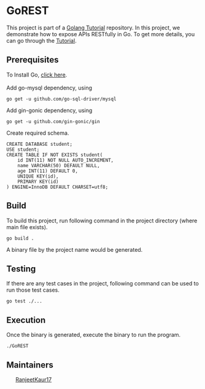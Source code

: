 # GoREST

This project is part of a 
<a href="https://medium.com/@ranjeet.17may/golang-for-dummies-533966dfb4f4">Golang Tutorial</a> repository.
In this project, we demonstrate how to expose APIs RESTfully in Go. 
To get more details, you can go through the
<a href="https://medium.com/@ranjeet.17may/golang-rest-services-2800eafd5aba">Tutorial</a>.

## Prerequisites
To Install Go, <a href="https://golang.org/doc/install">click here</a>.<br/><br/>
Add go-mysql dependency, using 
```
go get -u github.com/go-sql-driver/mysql
```
Add gin-gonic dependency, using 
```
go get -u github.com/gin-gonic/gin
```
Create required schema.<br/>
```
CREATE DATABASE student;
USE student;
CREATE TABLE IF NOT EXISTS student(
    id INT(11) NOT NULL AUTO_INCREMENT, 
    name VARCHAR(50) DEFAULT NULL,
    age INT(11) DEFAULT 0,
    UNIQUE KEY(id),
    PRIMARY KEY(id)
) ENGINE=InnoDB DEFAULT CHARSET=utf8;
```


## Build
To build this project, run following command in the project directory (where main file exists).<br/>

`go build .`<br/>

A binary file by the project name would be generated.
 
 ## Testing
 
If there are any test cases in the project, following command can be used to run those test cases.<br/>

`go test ./...`<br/>

## Execution

Once the binary is generated, execute the binary to run the program.<br/>

`./GoREST`<br/>

## Maintainers
<ul><a href="https://github.com/RanjeetKaur17">RanjeetKaur17</a></ul>
